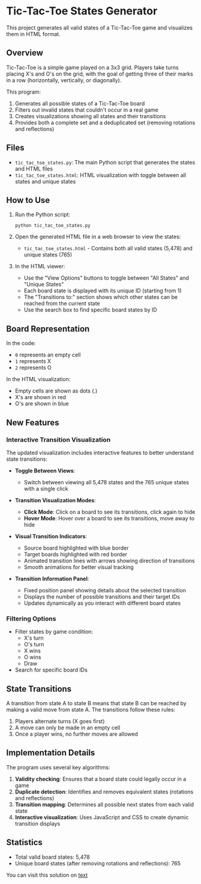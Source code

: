 # Tic-Tac-Toe States Generator

This project generates all valid states of a Tic-Tac-Toe game and visualizes them in HTML format.

## Overview

Tic-Tac-Toe is a simple game played on a 3x3 grid. Players take turns placing X's and O's on the grid, with the goal of getting three of their marks in a row (horizontally, vertically, or diagonally).

This program:
1. Generates all possible states of a Tic-Tac-Toe board
2. Filters out invalid states that couldn't occur in a real game
3. Creates visualizations showing all states and their transitions
4. Provides both a complete set and a deduplicated set (removing rotations and reflections)

## Files

- `tic_tac_toe_states.py`: The main Python script that generates the states and HTML files
- `tic_tac_toe_states.html`: HTML visualization with toggle between all states and unique states

## How to Use

1. Run the Python script:
   ```
   python tic_tac_toe_states.py
   ```

2. Open the generated HTML file in a web browser to view the states:
   - `tic_tac_toe_states.html` - Contains both all valid states (5,478) and unique states (765)

3. In the HTML viewer:
   - Use the "View Options" buttons to toggle between "All States" and "Unique States"
   - Each board state is displayed with its unique ID (starting from 1)
   - The "Transitions to:" section shows which other states can be reached from the current state
   - Use the search box to find specific board states by ID

## Board Representation

In the code:
- `0` represents an empty cell
- `1` represents X
- `2` represents O

In the HTML visualization:
- Empty cells are shown as dots (.)
- X's are shown in red
- O's are shown in blue

## New Features

### Interactive Transition Visualization

The updated visualization includes interactive features to better understand state transitions:

- **Toggle Between Views**:
  - Switch between viewing all 5,478 states and the 765 unique states with a single click

- **Transition Visualization Modes**:
  - **Click Mode**: Click on a board to see its transitions, click again to hide
  - **Hover Mode**: Hover over a board to see its transitions, move away to hide

- **Visual Transition Indicators**:
  - Source board highlighted with blue border
  - Target boards highlighted with red border
  - Animated transition lines with arrows showing direction of transitions
  - Smooth animations for better visual tracking

- **Transition Information Panel**:
  - Fixed position panel showing details about the selected transition
  - Displays the number of possible transitions and their target IDs
  - Updates dynamically as you interact with different board states

### Filtering Options

- Filter states by game condition:
  - X's turn
  - O's turn
  - X wins
  - O wins
  - Draw
- Search for specific board IDs

## State Transitions

A transition from state A to state B means that state B can be reached by making a valid move from state A. The transitions follow these rules:

1. Players alternate turns (X goes first)
2. A move can only be made in an empty cell
3. Once a player wins, no further moves are allowed

## Implementation Details

The program uses several key algorithms:

1. **Validity checking**: Ensures that a board state could legally occur in a game
2. **Duplicate detection**: Identifies and removes equivalent states (rotations and reflections)
3. **Transition mapping**: Determines all possible next states from each valid state
4. **Interactive visualization**: Uses JavaScript and CSS to create dynamic transition displays

## Statistics

- Total valid board states: 5,478
- Unique board states (after removing rotations and reflections): 765

You can visit this solution on [text](https://m3fivux8yn.yourware.so)